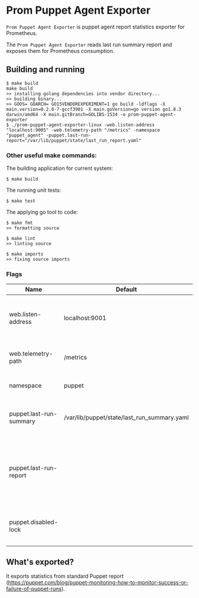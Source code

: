 # Prom Puppet Agent Exporter

`Prom Puppet Agent Exporter` is puppet agent report statistics exporter for Prometheus.

The `Prom Puppet Agent Exporter` reads last run summary report and exposes them for Prometheus consumption.

## Building and running

```
$ make build
make build
>> installing golang dependencies into vendor directory...
>> building binary...
>> GOOS= GOARCH= GO15VENDOREXPERIMENT=1 go build -ldflags -X main.version=0.2.0-7-gccf3901 -X main.goVersion=go version go1.8.3 darwin/amd64 -X main.gitBranch=GOLIBS-1534 -o prom-puppet-agent-exporter
$ ./prom-puppet-agent-exporter-linux -web.listen-address "localhost:9005" -web.telemetry-path "/metrics" -namespace "puppet_agent" -puppet.last-run-report="/var/lib/puppet/state/last_run_report.yaml"
```

### Other useful make commands:

The building application for current system:
```
$ make build
```

The running unit tests:
```
$ make test
```

The applying go tool to code:
```
$ make fmt
>> formatting source

$ make lint
>> linting source

$ make imports
>> fixing source imports
```

### Flags

Name                    | Default                                     | Description
----------------------- | ------------------------------------------- | -----------
web.listen-address      | localhost:9001                              | Address on which to expose metrics and web interface.
web.telemetry-path      | /metrics                                    | Path under which to expose metrics.
namespace               | puppet                                      | The namespace of metrics.
puppet.last-run-summary | /var/lib/puppet/state/last_run_summary.yaml | Path to the puppet's last run summary report.
puppet.last-run-report  |                                             | Path to the puppet's last run full report - need only if you want to get info from full report.
puppet.disabled-lock    |                                             | Path to the puppet's agent disabled lock-file.

## What's exported?
It exports statistics from standard Puppet report (https://puppet.com/blog/puppet-monitoring-how-to-monitor-success-or-failure-of-puppet-runs).
